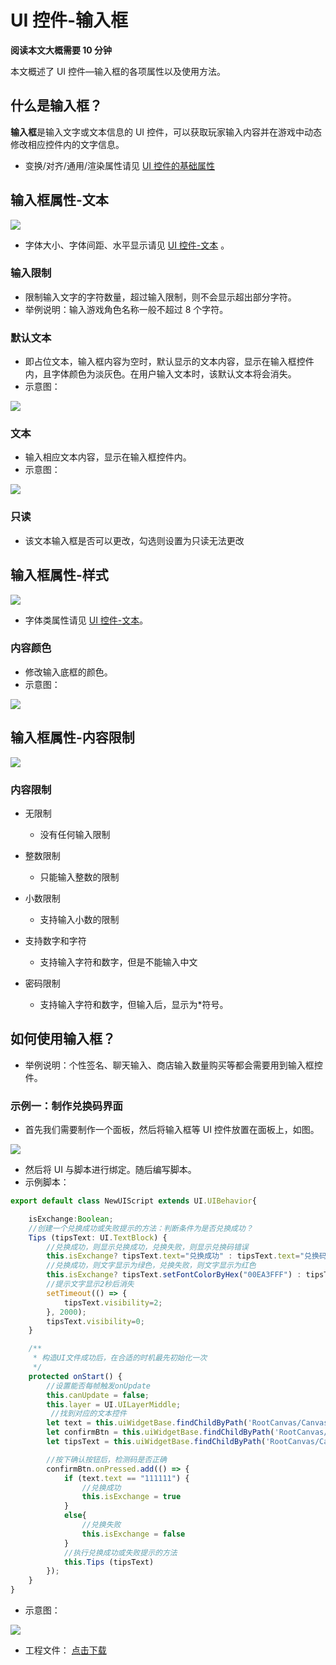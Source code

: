 # UI 控件-输入框

**阅读本文大概需要 10 分钟**

本文概述了 UI 控件—输入框的各项属性以及使用方法。

## 什么是输入框？

**输入框**是输入文字或文本信息的 UI 控件，可以获取玩家输入内容并在游戏中动态修改相应控件内的文字信息。

- 变换/对齐/通用/渲染属性请见 [UI 控件的基础属性](https://docs.ark.online/UI/UIWidget-BaseProperties.html)

## 输入框属性-文本

![](https://wstatic-a1.233leyuan.com/productdocs/static/boxcntSDwiP56KZ602AahsNCnMg.png)

- 字体大小、字体间距、水平显示请见 [UI 控件-文本](https://docs.ark.online/UI/UIComponent-Text.html) 。

### 输入限制

- 限制输入文字的字符数量，超过输入限制，则不会显示超出部分字符。
- 举例说明：输入游戏角色名称一般不超过 8 个字符。

### 默认文本

- 即占位文本，输入框内容为空时，默认显示的文本内容，显示在输入框控件内，且字体颜色为淡灰色。在用户输入文本时，该默认文本将会消失。
- 示意图：

![](https://wstatic-a1.233leyuan.com/productdocs/static/boxcnxUIzqK1Kt3kqM3ghfBd3He.png)

### 文本

- 输入相应文本内容，显示在输入框控件内。
- 示意图：

![](https://wstatic-a1.233leyuan.com/productdocs/static/boxcnYET5zoGXJvrJFBLnyEapgS.png)

### 只读

- 该文本输入框是否可以更改，勾选则设置为只读无法更改


## 输入框属性-样式

![](https://wstatic-a1.233leyuan.com/productdocs/static/boxcneS75jSRDgBWTMoanPQbbBh.png)

- 字体类属性请见 [UI 控件-文本](https://docs.ark.online/UI/UIComponent-Text.html)。

### 内容颜色

- 修改输入底框的颜色。
- 示意图：

![](https://wstatic-a1.233leyuan.com/productdocs/static/boxcnjsTrzL4F1NMql9sMfbcd0e.gif)

## 输入框属性-内容限制

![](https://wstatic-a1.233leyuan.com/productdocs/static/boxcnz7qV9htSuLVenIgm6c84bf.png)

### 内容限制

- 无限制

  - 没有任何输入限制
- 整数限制

  - 只能输入整数的限制
- 小数限制

  - 支持输入小数的限制
- 支持数字和字符

  - 支持输入字符和数字，但是不能输入中文
- 密码限制

  - 支持输入字符和数字，但输入后，显示为*符号。

## 如何使用输入框？

- 举例说明：个性签名、聊天输入、商店输入数量购买等都会需要用到输入框控件。

### 示例一：制作兑换码界面

- 首先我们需要制作一个面板，然后将输入框等 UI 控件放置在面板上，如图。

![](https://wstatic-a1.233leyuan.com/productdocs/static/boxcnG5xvvO3NrF5ayC2upmKUmf.png)

- 然后将 UI 与脚本进行绑定。随后编写脚本。
- 示例脚本：

```ts
export default class NewUIScript extends UI.UIBehavior{

    isExchange:Boolean;
    //创建一个兑换成功或失败提示的方法：判断条件为是否兑换成功？
    Tips (tipsText: UI.TextBlock) {
        //兑换成功，则显示兑换成功，兑换失败，则显示兑换码错误
        this.isExchange? tipsText.text="兑换成功" : tipsText.text="兑换码错误" ;
        //兑换成功，则文字显示为绿色，兑换失败，则文字显示为红色
        this.isExchange? tipsText.setFontColorByHex("00EA3FFF") : tipsText.setFontColorByHex("EA2400FF")
        //提示文字显示2秒后消失
        setTimeout(() => {
            tipsText.visibility=2;
        }, 2000);
        tipsText.visibility=0;
    }

    /** 
     * 构造UI文件成功后，在合适的时机最先初始化一次 
     */
    protected onStart() {
        //设置能否每帧触发onUpdate
        this.canUpdate = false;
        this.layer = UI.UILayerMiddle;
         //找到对应的文本控件
        let text = this.uiWidgetBase.findChildByPath('RootCanvas/Canvas/InputBox') as UI.InputBox
        let confirmBtn = this.uiWidgetBase.findChildByPath('RootCanvas/Canvas/Button') as UI.Button
        let tipsText = this.uiWidgetBase.findChildByPath('RootCanvas/Canvas/TextBlock_1') as UI.TextBlock

        //按下确认按钮后，检测码是否正确
        confirmBtn.onPressed.add(() => {
            if (text.text == "111111") {
                //兑换成功
                this.isExchange = true
            }
            else{
                //兑换失败
                this.isExchange = false
            }
            //执行兑换成功或失败提示的方法
            this.Tips (tipsText)
        });
    }
}
```

- 示意图：

![](https://wstatic-a1.233leyuan.com/productdocs/static/boxcnmz22T0jzFsCRBvnZHHYAyc.gif)

- 工程文件：  [点击下载](https://cdn.233xyx.com/1682231334483_698.7z)
